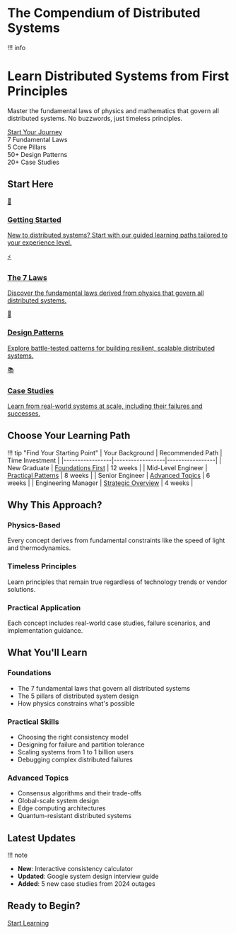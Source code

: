 # The Compendium of Distributed Systems

!!! info
 <h1 class="hero-title">Learn Distributed Systems from First Principles</h1>
 <p class="hero-subtitle">
 Master the fundamental laws of physics and mathematics that govern all distributed systems.
 No buzzwords, just timeless principles.
 </p>
 <a href="introduction/getting-started/" class="hero-cta">Start Your Journey</a>

<div class="stat-item">
 <div class="stat-number">7
 Fundamental Laws
 </div>
 <div class="stat-number">5
 Core Pillars
 </div>
 <div class="stat-number">50+
 Design Patterns
 </div>
 <div class="stat-number">20+
 Case Studies
 </div>
</div>

## Start Here

<div class="grid" markdown>
 <a href="introduction/getting-started/" class="feature-card">
 <div class="feature-card__icon">🚀</div>
 <h3 class="feature-card__title">Getting Started</h3>
 <p class="feature-card__description">
 New to distributed systems? Start with our guided learning paths tailored to your experience level.
 </p>
 </a>
 
 <a href="axioms/" class="feature-card">
 ⚡
 <h3 class="feature-card__title">The 7 Laws</h3>
 <p class="feature-card__description">
 Discover the fundamental laws derived from physics that govern all distributed systems.
 </p>
 </a>
 
 <a href="patterns/" class="feature-card">
 🔧
 <h3 class="feature-card__title">Design Patterns</h3>
 <p class="feature-card__description">
 Explore battle-tested patterns for building resilient, scalable distributed systems.
 </p>
 </a>
 
 <a href="case-studies/" class="feature-card">
 📚
 <h3 class="feature-card__title">Case Studies</h3>
 <p class="feature-card__description">
 Learn from real-world systems at scale, including their failures and successes.
 </p>
 </a>
</div>

## Choose Your Learning Path

!!! tip "Find Your Starting Point"
 | Your Background | Recommended Path | Time Investment |
 |-----------------|------------------|-----------------|
 | New Graduate | [Foundations First](learning-paths/new-graduate) | 12 weeks |
 | Mid-Level Engineer | [Practical Patterns](learning-paths/senior-engineer) | 8 weeks |
 | Senior Engineer | [Advanced Topics](learning-paths/architect) | 6 weeks |
 | Engineering Manager | [Strategic Overview](learning-paths/manager) | 4 weeks |

## Why This Approach?

<div class="grid" markdown>
 <div class="card">
 <h3 class="card__title">Physics-Based</h3>
 <p class="card__description">
 Every concept derives from fundamental constraints like the speed of light and thermodynamics.
 </p>
 </div>
 
 <div class="card">
 <h3 class="card__title">Timeless Principles</h3>
 <p class="card__description">
 Learn principles that remain true regardless of technology trends or vendor solutions.
 </p>
 </div>
 
 <div class="card">
 <h3 class="card__title">Practical Application</h3>
 <p class="card__description">
 Each concept includes real-world case studies, failure scenarios, and implementation guidance.
 </p>
 </div>
</div>

## What You'll Learn

### Foundations
- The 7 fundamental laws that govern all distributed systems
- The 5 pillars of distributed system design
- How physics constrains what's possible

### Practical Skills
- Choosing the right consistency model
- Designing for failure and partition tolerance
- Scaling systems from 1 to 1 billion users
- Debugging complex distributed failures

### Advanced Topics
- Consensus algorithms and their trade-offs
- Global-scale system design
- Edge computing architectures
- Quantum-resistant distributed systems

## Latest Updates

!!! note
 - **New**: Interactive consistency calculator
 - **Updated**: Google system design interview guide
 - **Added**: 5 new case studies from 2024 outages

## Ready to Begin?

<a href="introduction/getting-started/" class="btn-primary">Start Learning</a>